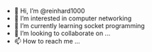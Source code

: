 - 👋 Hi, I’m @reinhard1000
- 👀 I’m interested in computer networking
- 🌱 I’m currently learning socket programming
- 💞️ I’m looking to collaborate on ...
- 📫 How to reach me ...

<!---
reinhard1000/reinhard1000 is a ✨ special ✨ repository because its `README.md` (this file) appears on your GitHub profile.
You can click the Preview link to take a look at your changes.
--->

